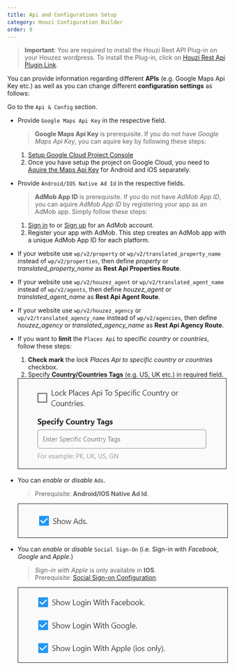 ```yaml
---
title: Api and Configurations Setup
category: Houzi Configuration Builder
order: 9
---
```


> **Important**: You are required to install the Houzi Rest API Plug-in on your Houzez wordpress. To install the Plug-in, click on [Houzi Rest Api Plugin Link](https://github.com/booleanbites/houzi-rest-api).

You can provide information regarding different **APIs** (e.g. Google Maps Api Key etc.) as well as you can change different **configuration settings** as follows:

Go to the `Api & Config` section.

* Provide `Google Maps Api Key` in the respective field.  
  > **Google Maps Api Key** is prerequisite. If you do not have *Google Maps Api Key*, you can aquire key by following these steps:   
    1. [Setup Google Cloud Project Console](/tools/setup_google_cloud)
    2. Once you have setup the project on Google Cloud, you need to [Aquire the Maps Api Key](https://developers.google.com/maps/documentation/android-sdk/start#get-key) for Android and iOS separately.
 * Provide `Android/IOS Native Ad Id` in the respective fields.  
   > **AdMob App ID** is prerequisite. If you do not have *AdMob App ID*, you can aquire *AdMob App ID* by registering your app as an AdMob app. Simply follow these steps:   
    1. [Sign in](https://admob.google.com/home/) to or [Sign up](https://support.google.com/admob/answer/7356219) for an AdMob account.
    2. Register your app with AdMob. This step creates an AdMob app with a unique AdMob App ID for each platform.  
* If your website use `wp/v2/property` or `wp/v2/translated_property_name` instead of `wp/v2/properties`, then define *property* or *translated_property_name* as **Rest Api Properties Route**.
* If your website use `wp/v2/houzez_agent` or `wp/v2/translated_agent_name` instead of `wp/v2/agents`, then define *houzez_agent* or *translated_agent_name* as **Rest Api Agent Route**.
* If your website use `wp/v2/houzez_agency` or `wp/v2/translated_agency_name` instead of `wp/v2/agencies`, then define *houzez_agency* or *translated_agency_name* as **Rest Api Agency Route**.
* If you want to **limit** the `Places Api` to specific *country* or *countries*, follow these steps:  
  1. **Check mark** the *lock Places Api to specific country or countries* checkbox.
  3. Specify **Country/Countries Tags** (e.g. US, UK etc.) in required field.  
    <img src="../../images/api-and-config-lock-places-section-screenshot.png" alt="api-and-config-lock-places-section-screenshot" title="api-and-config-lock-places-section-screenshot" border= "1px solid"/>
* You can *enable* or *disable* `Ads`. 
    > Prerequisite: **Android/IOS Native Ad Id**.  

    <img src="../../images/api-and-config-show-ads-section-screenshot.png" alt="api-and-config-show-ads-section-screenshot" title="api-and-config-show-ads-section-screenshot" border= "1px solid"/>

* You can *enable* or *disable* `Social Sign-On` (i.e. Sign-in with *Facebook*, *Google* and *Apple*.)
    > *Sign-in with Apple* is only available in **IOS**.  
    > Prerequisite: [Social Sign-on Configuration](/tools/social_signon).  

    <img src="../../images/api-and-config-social-sign-on-section-screenshot.png" alt="api-and-config-social-sign-on-section-screenshot" title="api-and-config-social-sign-on-section-screenshot" border= "1px solid"/>
